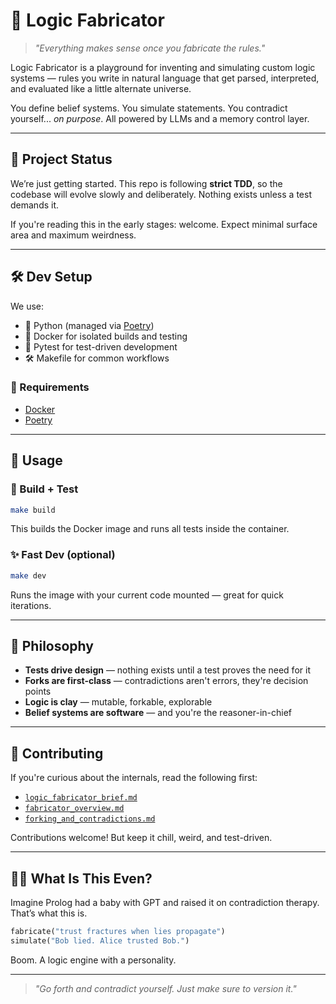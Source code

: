 # 🧠 Logic Fabricator

> *"Everything makes sense once you fabricate the rules."*

Logic Fabricator is a playground for inventing and simulating custom logic systems — rules you write in natural language that get parsed, interpreted, and evaluated like a little alternate universe.

You define belief systems. You simulate statements. You contradict yourself... *on purpose*. All powered by LLMs and a memory control layer.

---

## 🚧 Project Status

We’re just getting started. This repo is following **strict TDD**, so the codebase will evolve slowly and deliberately. Nothing exists unless a test demands it.

If you're reading this in the early stages: welcome. Expect minimal surface area and maximum weirdness.

---

## 🛠️ Dev Setup

We use:

- 🐍 Python (managed via [Poetry](https://python-poetry.org/))
- 🐳 Docker for isolated builds and testing
- 🧪 Pytest for test-driven development
- 🛠️ Makefile for common workflows

### 🔧 Requirements

- [Docker](https://docs.docker.com/get-docker/)
- [Poetry](https://python-poetry.org/docs/#installation)

---

## 🚀 Usage

### 🔨 Build + Test

```bash
make build
```

This builds the Docker image and runs all tests inside the container.

### ✨ Fast Dev (optional)

```bash
make dev
```

Runs the image with your current code mounted — great for quick iterations.

---

## 🦪 Philosophy

- **Tests drive design** — nothing exists until a test proves the need for it
- **Forks are first-class** — contradictions aren't errors, they're decision points
- **Logic is clay** — mutable, forkable, explorable
- **Belief systems are software** — and you're the reasoner-in-chief

---

## 🤝 Contributing

If you're curious about the internals, read the following first:

- [`logic_fabricator_brief.md`](./docs/logic_fabricator_brief.md)
- [`fabricator_overview.md`](./docs/fabricator_overview.md)
- [`forking_and_contradictions.md`](./docs/forking_and_contradictions.md)

Contributions welcome! But keep it chill, weird, and test-driven.

---

## 🧙‍♂️ What Is This Even?

Imagine Prolog had a baby with GPT and raised it on contradiction therapy. That’s what this is.

```python
fabricate("trust fractures when lies propagate")
simulate("Bob lied. Alice trusted Bob.")
```

Boom. A logic engine with a personality.

---

> *"Go forth and contradict yourself. Just make sure to version it."*
